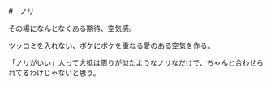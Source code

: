 #　ノリ

その場になんとなくある期待、空気感。

ツッコミを入れない、ボケにボケを重ねる愛のある空気を作る。

「ノリがいい」人って大抵は周りが似たようなノリなだけで、ちゃんと合わせられてるわけじゃないと思う。
